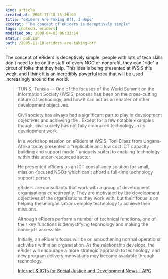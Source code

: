 ```yaml
--- 
kind: article
created_at: 2005-11-18 15:26:03
title: "eRiders Are Taking Off, I Hope"
excerpt: "The concept of eRiders is deceptively simple"
tags: [nptech, eriders]
modified_on: 2008-04-05 06:33:14
status: publish 
path: /2005-11-18-eriders-are-taking-off
---
```


<p>The concept of eRiders is deceptively simple: people with lots of tech skills don't need to be on the staff of every NGO or nonprofit, they can "ride" a circut of folks that they help. This idea is being presented at WSIS this week, and I think it is an incredibly powerful idea that will be used increasingly around the world. </p>

<blockquote class="large"><p>TUNIS, Tunisia &mdash; One of the focuses of the World Summit on the Information Society (WSIS) process has been on the cross-cutting nature of technology, and how it can act as an enabler of other development objectives. </p>

<p>Civil society has always had a significant part to play in development objectives and achieving the . Except for a few notable examples though, civil society has not fully embraced technology in its development work. </p>

<p>In a workshop session on eRiders at WSIS, Toni Eliasz from Ungana-Afrika today presented a "replicable and low cost ICT capacity building and support model" uniquely suited to enabling technology within this under-resourced sector.</p>

<p>He presented eRiders as an ICT consultancy solution for small, mission-focused NGOs which can't afford a full-time technology support person.</p> 

<p>eRiders are consultants that work with a group of development organisations concurrently. They are motivated by the development objectives of the organisations they work with, but their focus is on helping these organisations employ technology to achieve their missions.</p> 
<p>
Although eRiders perform a number of technical functions, one of their key functions is demystifying technology and making the concepts accessible.</p>

Initially, an eRider\'s focus will be on smoothening normal operational activities within an organisation. As the relationship develops, the eRider will encourage a more strategic approach to technology, and new program delivery innovations may become available through technology.


<a href="http://www.apc.org/english/news/index.shtml?x=2492764">Internet & ICTs for Social Justice and Development News - APC</a>
</blockquote>
